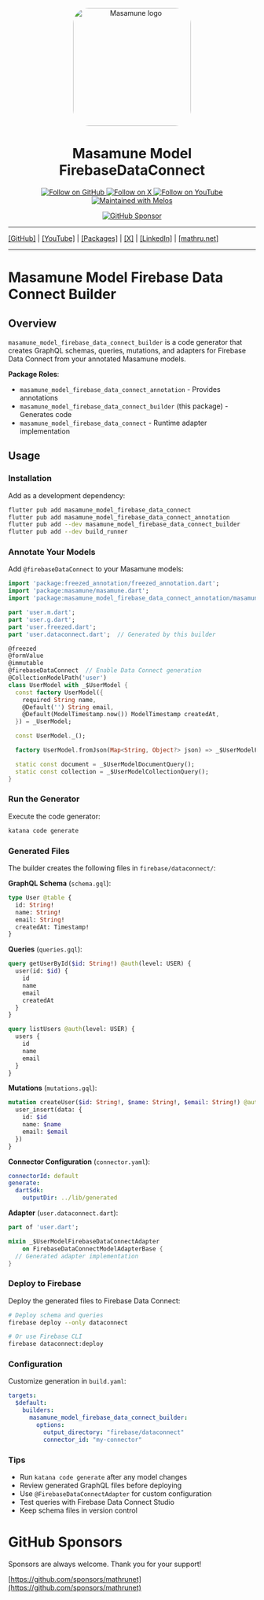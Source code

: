 <p align="center">
  <a href="https://mathru.net">
    <img width="240px" src="https://raw.githubusercontent.com/mathrunet/flutter_masamune/master/.github/images/icon.png" alt="Masamune logo" style="border-radius: 32px"s><br/>
  </a>
  <h1 align="center">Masamune Model FirebaseDataConnect</h1>
</p>

<p align="center">
  <a href="https://github.com/mathrunet">
    <img src="https://img.shields.io/static/v1?label=GitHub&message=Follow&logo=GitHub&color=333333&link=https://github.com/mathrunet" alt="Follow on GitHub" />
  </a>
  <a href="https://x.com/mathru">
    <img src="https://img.shields.io/static/v1?label=@mathru&message=Follow&logo=X&color=0F1419&link=https://x.com/mathru" alt="Follow on X" />
  </a>
  <a href="https://www.youtube.com/c/mathrunetchannel">
    <img src="https://img.shields.io/static/v1?label=YouTube&message=Follow&logo=YouTube&color=FF0000&link=https://www.youtube.com/c/mathrunetchannel" alt="Follow on YouTube" />
  </a>
  <a href="https://github.com/invertase/melos">
    <img src="https://img.shields.io/static/v1?label=maintained%20with&message=melos&color=FF1493&link=https://github.com/invertase/melos" alt="Maintained with Melos" />
  </a>
</p>

<p align="center">
  <a href="https://github.com/sponsors/mathrunet"><img src="https://img.shields.io/static/v1?label=Sponsor&message=%E2%9D%A4&logo=GitHub&color=ff69b4&link=https://github.com/sponsors/mathrunet" alt="GitHub Sponsor" /></a>
</p>

---

[[GitHub]](https://github.com/mathrunet) | [[YouTube]](https://www.youtube.com/c/mathrunetchannel) | [[Packages]](https://pub.dev/publishers/mathru.net/packages) | [[X]](https://x.com/mathru) | [[LinkedIn]](https://www.linkedin.com/in/mathrunet/) | [[mathru.net]](https://mathru.net)

---

# Masamune Model Firebase Data Connect Builder

## Overview

`masamune_model_firebase_data_connect_builder` is a code generator that creates GraphQL schemas, queries, mutations, and adapters for Firebase Data Connect from your annotated Masamune models.

**Package Roles**:
- `masamune_model_firebase_data_connect_annotation` - Provides annotations
- `masamune_model_firebase_data_connect_builder` (this package) - Generates code
- `masamune_model_firebase_data_connect` - Runtime adapter implementation

## Usage

### Installation

Add as a development dependency:

```bash
flutter pub add masamune_model_firebase_data_connect
flutter pub add masamune_model_firebase_data_connect_annotation
flutter pub add --dev masamune_model_firebase_data_connect_builder
flutter pub add --dev build_runner
```

### Annotate Your Models

Add `@firebaseDataConnect` to your Masamune models:

```dart
import 'package:freezed_annotation/freezed_annotation.dart';
import 'package:masamune/masamune.dart';
import 'package:masamune_model_firebase_data_connect_annotation/masamune_model_firebase_data_connect_annotation.dart';

part 'user.m.dart';
part 'user.g.dart';
part 'user.freezed.dart';
part 'user.dataconnect.dart';  // Generated by this builder

@freezed
@formValue
@immutable
@firebaseDataConnect  // Enable Data Connect generation
@CollectionModelPath('user')
class UserModel with _$UserModel {
  const factory UserModel({
    required String name,
    @Default('') String email,
    @Default(ModelTimestamp.now()) ModelTimestamp createdAt,
  }) = _UserModel;

  const UserModel._();

  factory UserModel.fromJson(Map<String, Object?> json) => _$UserModelFromJson(json);

  static const document = _$UserModelDocumentQuery();
  static const collection = _$UserModelCollectionQuery();
}
```

### Run the Generator

Execute the code generator:

```bash
katana code generate
```

### Generated Files

The builder creates the following files in `firebase/dataconnect/`:

**GraphQL Schema** (`schema.gql`):
```graphql
type User @table {
  id: String!
  name: String!
  email: String!
  createdAt: Timestamp!
}
```

**Queries** (`queries.gql`):
```graphql
query getUserById($id: String!) @auth(level: USER) {
  user(id: $id) {
    id
    name
    email
    createdAt
  }
}

query listUsers @auth(level: USER) {
  users {
    id
    name
    email
  }
}
```

**Mutations** (`mutations.gql`):
```graphql
mutation createUser($id: String!, $name: String!, $email: String!) @auth(level: USER) {
  user_insert(data: {
    id: $id
    name: $name
    email: $email
  })
}
```

**Connector Configuration** (`connector.yaml`):
```yaml
connectorId: default
generate:
  dartSdk:
    outputDir: ../lib/generated
```

**Adapter** (`user.dataconnect.dart`):
```dart
part of 'user.dart';

mixin _$UserModelFirebaseDataConnectAdapter 
    on FirebaseDataConnectModelAdapterBase {
  // Generated adapter implementation
}
```

### Deploy to Firebase

Deploy the generated files to Firebase Data Connect:

```bash
# Deploy schema and queries
firebase deploy --only dataconnect

# Or use Firebase CLI
firebase dataconnect:deploy
```

### Configuration

Customize generation in `build.yaml`:

```yaml
targets:
  $default:
    builders:
      masamune_model_firebase_data_connect_builder:
        options:
          output_directory: "firebase/dataconnect"
          connector_id: "my-connector"
```

### Tips

- Run `katana code generate` after any model changes
- Review generated GraphQL files before deploying
- Use `@FirebaseDataConnectAdapter` for custom configuration
- Test queries with Firebase Data Connect Studio
- Keep schema files in version control

# GitHub Sponsors

Sponsors are always welcome. Thank you for your support!

[https://github.com/sponsors/mathrunet](https://github.com/sponsors/mathrunet)
